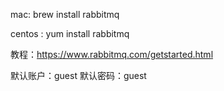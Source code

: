 mac:
brew install rabbitmq

centos :
yum install rabbitmq

教程：https://www.rabbitmq.com/getstarted.html

默认账户：guest
默认密码：guest